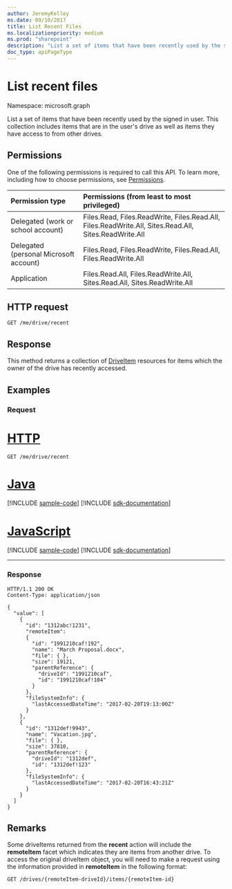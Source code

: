 ```yaml
---
author: JeremyKelley
ms.date: 09/10/2017
title: List Recent Files
ms.localizationpriority: medium
ms.prod: "sharepoint"
description: "List a set of items that have been recently used by the signed in user."
doc_type: apiPageType
---
```

# List recent files

Namespace: microsoft.graph

List a set of items that have been recently used by the signed in user.
This collection includes items that are in the user's drive as well as items they have access to from other drives.

## Permissions

One of the following permissions is required to call this API. To learn more, including how to choose permissions, see [Permissions](/graph/permissions-reference).

|Permission type      | Permissions (from least to most privileged)              |
|:--------------------|:---------------------------------------------------------|
|Delegated (work or school account) | Files.Read, Files.ReadWrite, Files.Read.All, Files.ReadWrite.All, Sites.Read.All, Sites.ReadWrite.All    |
|Delegated (personal Microsoft account) | Files.Read, Files.ReadWrite, Files.Read.All, Files.ReadWrite.All    |
|Application | Files.Read.All, Files.ReadWrite.All, Sites.Read.All, Sites.ReadWrite.All |

## HTTP request
<!-- { "blockType": "ignored" } -->

```http
GET /me/drive/recent
```

## Response
This method returns a collection of [DriveItem](../resources/driveitem.md) resources for items which the owner of the drive has recently accessed.

## Examples

### Request

# [HTTP](#tab/http)
<!-- { "blockType": "request", "name": "view-recent-files" } -->

```msgraph-interactive
GET /me/drive/recent
```

# [Java](#tab/java)
[!INCLUDE [sample-code](../includes/snippets/java/view-recent-files-java-snippets.md)]
[!INCLUDE [sdk-documentation](../includes/snippets/snippets-sdk-documentation-link.md)]

# [JavaScript](#tab/javascript)
[!INCLUDE [sample-code](../includes/snippets/javascript/view-recent-files-javascript-snippets.md)]
[!INCLUDE [sdk-documentation](../includes/snippets/snippets-sdk-documentation-link.md)]

---

### Response

<!-- { 
    "blockType": "response",
     "@odata.type": "Collection(microsoft.graph.driveItem)",
     "truncated": true
} -->

```http
HTTP/1.1 200 OK
Content-Type: application/json

{
  "value": [
    {
      "id": "1312abc!1231",
      "remoteItem":
      {
        "id": "1991210caf!192",
        "name": "March Proposal.docx",
        "file": { },
        "size": 19121,
        "parentReference": {
          "driveId": "1991210caf",
          "id": "1991210caf!104"
        }
      },
      "fileSystemInfo": {
        "lastAccessedDateTime": "2017-02-20T19:13:00Z"
      }
    },
    {
      "id": "1312def!9943",
      "name": "Vacation.jpg",
      "file": { },
      "size": 37810,
      "parentReference": {
        "driveId": "1312def",
        "id": "1312def!123"
      },
      "fileSystemInfo": {
        "lastAccessedDateTime": "2017-02-20T16:43:21Z"
      }
    }
  ]
}
```

## Remarks

Some driveItems returned from the **recent** action will include the **remoteItem** facet which indicates they are items from another drive.
To access the original driveItem object, you will need to make a request using the information provided in **remoteItem** in the following format:

<!-- { "blockType": "ignored", "name": "drives-get-remoteitem" } -->

```http
GET /drives/{remoteItem-driveId}/items/{remoteItem-id}
```

<!-- {
  "type": "#page.annotation",
  "description": "Retrieve a list of recently used files for the owner of the drive.",
  "keywords": "drive,onedrive.drive,default drive",
  "section": "documentation",
  "tocPath": "Drives/Recent files",
  "suppressions": [
  ]
} -->

